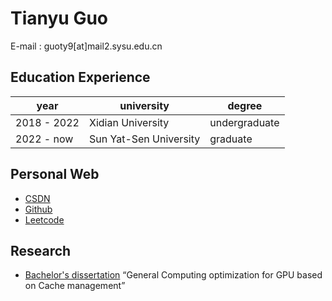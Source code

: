 # Tianyu Guo

E-mail : guoty9[at]mail2.sysu.edu.cn

## Education Experience

| year| university | degree|
| --------- | ----------------- | -------- |
| 2018 - 2022 | Xidian University | undergraduate |
|2022 - now| Sun Yat-Sen University| graduate |

## Personal Web

- [CSDN](https://blog.csdn.net/gtyinstinct)
- [Github](https://github.com/gty111)
- [Leetcode](https://leetcode.cn/u/gtyinstinctx/)

## Research

- [Bachelor's dissertation](doc/bachelor.pdf) “General Computing optimization for GPU based on Cache management”
